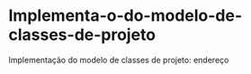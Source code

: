 # Implementa-o-do-modelo-de-classes-de-projeto
Implementação do modelo de classes de projeto: endereço
